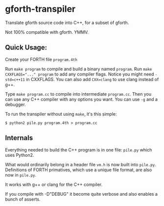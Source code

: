 # gforth-transpiler
Translate gforth source code into C++, for a subset of gforth.

Not 100% compatible with gforth.  YMMV.

## Quick Usage:

Create your FORTH file `program.4th`

Run `make program` to compile and build a binary named `program`.
Run `make CXXFLAGS="..." program` to add any compiler flags.
Notice you might need `-std=c++11` in CXXFLAGS.
You can also add `CXX=clang` to use clang instead of g++.

Type `make program.cc` to compile into intermediate `program.cc`.
Then you can use any C++ compiler with any options you want.  You can use `-g`
and a debugger.

To run the transpiler without using `make`, it's this simple:
```
$ python2 pile.py program.4th > program.cc
```

## Internals

Everything needed to build the C++ program is in one file: `pile.py`
which uses Python2.

What would ordinarily belong in a header file `vm.h` is now built into
`pile.py`.  Definitions of FORTH primatives, which use a unique file
format, are also now in `pile.py`.

It works with g++ or clang for the C++ compiler.

If you compile with -D"DEBUG" it become quite verbose and also enables
a bunch of asserts.
